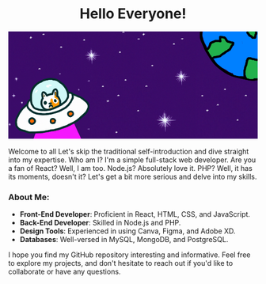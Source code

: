 <div align="center">
  <h1 align="center">Hello Everyone!</h1>
</div>

![Cat in Spaceship](/catSpaceShip.png)

Welcome to all Let's skip the traditional self-introduction and dive straight into my expertise. Who am I? I'm a simple full-stack web developer. Are you a fan of React? Well, I am too. Node.js? Absolutely love it. PHP? Well, it has its moments, doesn't it? Let's get a bit more serious and delve into my skills.

### About Me:

- **Front-End Developer**: Proficient in React, HTML, CSS, and JavaScript.
- **Back-End Developer**: Skilled in Node.js and PHP.
- **Design Tools**: Experienced in using Canva, Figma, and Adobe XD.
- **Databases**: Well-versed in MySQL, MongoDB, and PostgreSQL.

I hope you find my GitHub repository interesting and informative. Feel free to explore my projects, and don't hesitate to reach out if you'd like to collaborate or have any questions.
  

